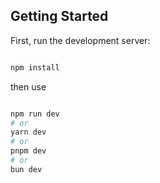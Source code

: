 
## Getting Started

First, run the development server:

```bash

npm install
```
then use

```bash

npm run dev
# or
yarn dev
# or
pnpm dev
# or
bun dev
```
